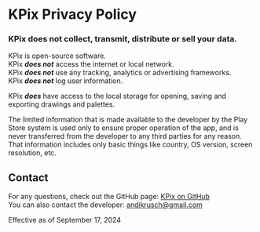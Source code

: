 # KPix Privacy Policy

### KPix does not collect, transmit, distribute or sell your data.

KPix is open-source software.\
KPix ***does not*** access the internet or local network.\
KPix ***does not*** use any tracking, analytics or advertising frameworks.\
KPix ***does not*** log user information.

KPix ***does*** have access to the local storage for opening, saving and exporting drawings and palettes.

The limited information that is made available to the developer by the Play Store system is used only to ensure proper operation of the app, and is never transferred from the developer to any third parties for any reason. That information includes only basic things like country, OS version, screen resolution, etc.

## Contact
For any questions, check out the GitHub page: [KPix on GitHub](https://github.com/krush62/KPix)\
You can also contact the developer: andikrusch@gmail.com

Effective as of September 17, 2024